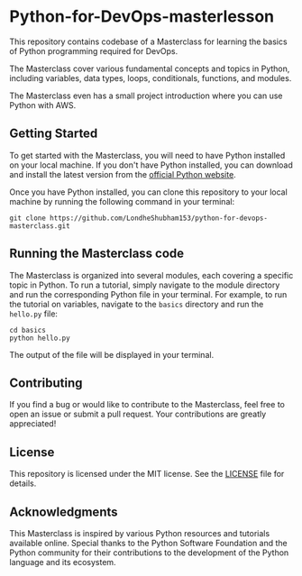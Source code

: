 # Python-for-DevOps-masterlesson

This repository contains codebase of a Masterclass for learning the basics of Python programming required for DevOps. 

The Masterclass cover various fundamental concepts and topics in Python, including variables, data types, loops, conditionals, functions, and modules.

The Masterclass even has a small project introduction where you can use Python with AWS.

## Getting Started

To get started with the Masterclass, you will need to have Python installed on your local machine. If you don't have Python installed, you can download and install the latest version from the [official Python website](https://www.python.org/downloads/).

Once you have Python installed, you can clone this repository to your local machine by running the following command in your terminal:

`git clone https://github.com/LondheShubham153/python-for-devops-masterclass.git`

## Running the Masterclass code

The Masterclass is organized into several modules, each covering a specific topic in Python. To run a tutorial, simply navigate to the module directory and run the corresponding Python file in your terminal. For example, to run the tutorial on variables, navigate to the `basics` directory and run the `hello.py` file:

```
cd basics
python hello.py
```


The output of the file will be displayed in your terminal.

## Contributing

If you find a bug or would like to contribute to the Masterclass, feel free to open an issue or submit a pull request. Your contributions are greatly appreciated!

## License

This repository is licensed under the MIT license. See the [LICENSE](https://github.com/LondheShubham153/python-for-devops-masterclass/blob/master/LICENCE.md) file for details.

## Acknowledgments

This Masterclass is inspired by various Python resources and tutorials available online. Special thanks to the Python Software Foundation and the Python community for their contributions to the development of the Python language and its ecosystem.

